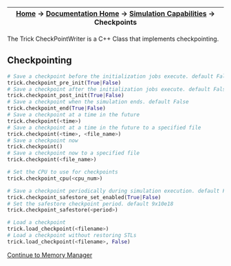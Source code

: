 | [Home](/trick) → [Documentation Home](../Documentation-Home) → [Simulation Capabilities](Simulation-Capabilities) → Checkpoints |
|------------------------------------------------------------------|

The Trick CheckPointWriter is a C++ Class that implements checkpointing.

## Checkpointing
```python
# Save a checkpoint before the initialization jobs execute. default False
trick.checkpoint_pre_init(True|False)
# Save a checkpoint after the initialization jobs execute. default False
trick.checkpoint_post_init(True|False)
# Save a checkpoint when the simulation ends. default False
trick.checkpoint_end(True|False)
# Save a checkpoint at a time in the future
trick.checkpoint(<time>)
# Save a checkpoint at a time in the future to a specified file
trick.checkpoint(<time>, <file_name>)
# Save a checkpoint now
trick.checkpoint()
# Save a checkpoint now to a specified file
trick.checkpoint(<file_name>)

# Set the CPU to use for checkpoints
trick.checkpoint_cpu(<cpu_num>)

# Save a checkpoint periodically during simulation execution. default False
trick.checkpoint_safestore_set_enabled(True|False)
# Set the safestore checkpoint period. default 9x10e18
trick.checkpoint_safestore(<period>)

# Load a checkpoint
trick.load_checkpoint(<filename>)
# Load a checkpoint without restoring STLs
trick.load_checkpoint(<filename>, False)

```

[Continue to Memory Manager](memory_manager/MemoryManager)
